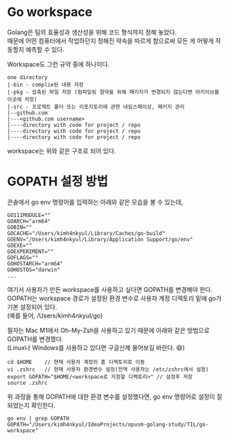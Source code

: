 # Go workspace 

Golang은 팀의 효율성과 생산성을 위해 코드 형식까지 정해 놓았다.  
때문에 어떤 컴퓨터에서 작업하던지 정해진 약속을 따르게 함으로써 모든 게 어떻게 작동할지 예측할 수 있다.  

Workspace도 그런 규약 중에 하나이다.   
```
one directory  
|-bin - complie된 내용 저장 
|-pkg - 압축된 파일 저장 (컴파일링 절약을 위해 패키지가 변경되지 않는다면 아키이브를 이곳에 저장)
|-src - 프로젝트 폴더 또는 리포지토리에 관한 네임스페이싱, 패키지 관리  
|--github.com  
|---<github.com username>  
|----directory with code for project / repo  
|----directory with code for project / repo  
|----directory with code for project / repo  
```
workspace는 위와 같은 구조로 되어 있다. 

# GOPATH 설정 방법

콘솔에서 go env 명령어를 입력하는 아래와 같은 모습을 볼 수 있는데,

```
GO111MODULE=""
GOARCH="arm64"
GOBIN=""
GOCACHE="/Users/kimh4nkyul/Library/Caches/go-build"
GOENV="/Users/kimh4nkyul/Library/Application Support/go/env"
GOEXE=""
GOEXPERIMENT=""
GOFLAGS=""
GOHOSTARCH="arm64"
GOHOSTOS="darwin"
...
```
여기서 사용자가 만든 workspace를 사용하고 싶다면 GOPATH를 변경해야 한다.  
GOPATH는 workspace 경로가 설정된 환경 변수로 사용자 계정 디렉토리 밑에 go가 기본 설정되어 있다.  
(예를 들어, /Users/kimh4nkyul/go)  

필자는 Mac M1에서 Oh-My-Zsh을 사용하고 있기 때문에 아래와 같은 방법으로 GOPATH를 변경했다.  
(Linux나 Windows를 사용하고 있다면 구글신께 물어보길 바란다. 😄)
  
```
cd $HOME    // 현재 사용자 계정의 홈 디렉토리로 이동
vi .zshrc   // 현재 사용자 환경변수 설정(전역 사용자는 /etc/zshrc에서 설정)
export GOPATH="$HOME/<workspace로 지정할 디렉토리>" // 설정후 저장
source .zshrc
```

위 과정을 통해 GOPATH에 대한 환경 변수를 설정했다면, go env 명령어로 설정이 잘 되었는지 확인한다.  
```
go env | grep GOPATH
GOPATH="/Users/kimh4nkyul/IdeaProjects/opusm-golang-study/TIL/go-workspace"
```